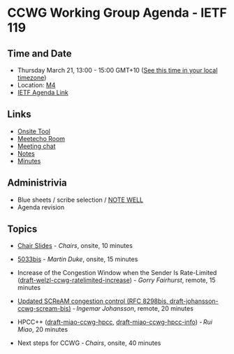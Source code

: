 # CCWG Working Group Agenda - IETF 119

## Time and Date

* Thursday March 21, 13:00 - 15:00 GMT+10 ([See this time in your local timezone](https://www.timeanddate.com/worldclock/fixedtime.html?msg=CCWG+at+IETF+119&iso=20240321T13&p1=47&ah=2))
* Location: [M4](https://datatracker.ietf.org/meeting/119/floor-plan?room=m4)
* [IETF Agenda Link](https://datatracker.ietf.org/meeting/119/agenda/?show=ccwg)

## Links

* [Onsite Tool](https://meetings.conf.meetecho.com/onsite119/?group=ccwg&short=ccwg&item=1)
* [Meetecho Room](https://meetings.conf.meetecho.com/ietf119/?group=ccwg&short=ccwg&item=1)
* [Meeting chat](https://zulip.ietf.org/#narrow/stream/ccwg)
* [Notes](https://notes.ietf.org/notes-ietf-119-ccwg)
* [Minutes](https://datatracker.ietf.org/doc/minutes-119-ccwg/)

## Administrivia

* Blue sheets / scribe selection / [NOTE WELL](https://www.ietf.org/about/note-well.html) 
* Agenda revision

## Topics

- [Chair Slides]((https://datatracker.ietf.org/doc/url)) - _Chairs_, onsite, 10 minutes

- [5033bis](https://datatracker.ietf.org/doc/draft-ietf-ccwg-rfc5033bis/) - _Martin Duke_, onsite, 15 minutes

- Increase of the Congestion Window when the Sender Is Rate-Limited ([draft-welzl-ccwg-ratelimited-increase](https://datatracker.ietf.org/doc/draft-welzl-ccwg-ratelimited-increase/)) - _Gorry Fairhurst_, remote, 15 minutes

- [Updated SCReAM congestion control (RFC 8298bis, draft-johansson-ccwg-scream-bis)](https://github.com/IngJohEricsson/draft-johansson-ccwg-scream-bis) - _Ingemar Johansson_, remote, 20 minutes

- HPCC++ ([draft-miao-ccwg-hpcc](https://datatracker.ietf.org/doc/draft-miao-ccwg-hpcc/), [draft-miao-ccwg-hpcc-info](https://datatracker.ietf.org/doc/draft-miao-ccwg-hpcc-info/)) - _Rui Miao_, 20 minutes

- Next steps for CCWG - _Chairs_, onsite, 40 minutes
